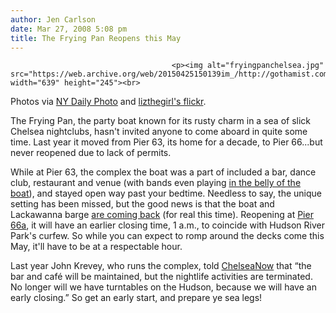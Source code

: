 ```yaml
---
author: Jen Carlson
date: Mar 27, 2008 5:08 pm
title: The Frying Pan Reopens this May
---
```


	
										<p><img alt="fryingpanchelsea.jpg" src="https://web.archive.org/web/20150425150139im_/http://gothamist.com/attachments/arts_jen/fryingpanchelsea.jpg" width="639" height="245"><br>
<span class="photo_caption">Photos via <a href="https://web.archive.org/web/20150425150139/http://www.flickr.com/photos/newyorkdailyhoto/1472454612">NY Daily Photo</a> and <a href="https://web.archive.org/web/20150425150139/http://www.flickr.com/photos/lizthegirl/1339005667">lizthegirl&apos;s flickr</a>.</span></p>

<p>The Frying Pan, the party boat known for its rusty charm in a sea of slick Chelsea nightclubs, hasn&apos;t invited anyone to come aboard in quite some time. Last year it moved from Pier 63, its home for a decade, to Pier 66...but never reopened due to lack of permits.</p>

<p>While at Pier 63, the complex the boat was a part of included a bar, dance club, restaurant and venue (with bands even playing <a href="https://web.archive.org/web/20150425150139/http://www.flickr.com/photos/jenc/27033227">in the belly of the boat</a>), and stayed open way past your bedtime. Needless to say, the unique setting has been missed, but the good news is that the boat and Lackawanna barge <a href="https://web.archive.org/web/20150425150139/http://cityroom.blogs.nytimes.com/2008/03/27/on-the-good-ship-frying-pan-a-spirited-return-is-planned/">are coming back</a> (for real this time). Reopening at <a href="https://web.archive.org/web/20150425150139/http://www.hudsonriverpark.org/parkmap/NchelseaArea.htm">Pier 66a</a>, it will have an earlier closing time, 1 a.m., to coincide with Hudson River Park&apos;s curfew. So while you can expect to romp around the decks come this May, it&apos;ll have to be at a respectable hour. </p>

<p>Last year John Krevey, who runs the complex, told <a href="https://web.archive.org/web/20150425150139/http://chelseanow.com/cn_32/fryingpan.html">ChelseaNow</a> that &#x201C;the bar and caf&#xE9; will be maintained, but the nightlife activities are terminated. No longer will we have turntables on the Hudson, because we will have an early closing.&#x201D; So get an early start, and prepare ye sea legs!</p>					
										
									
				